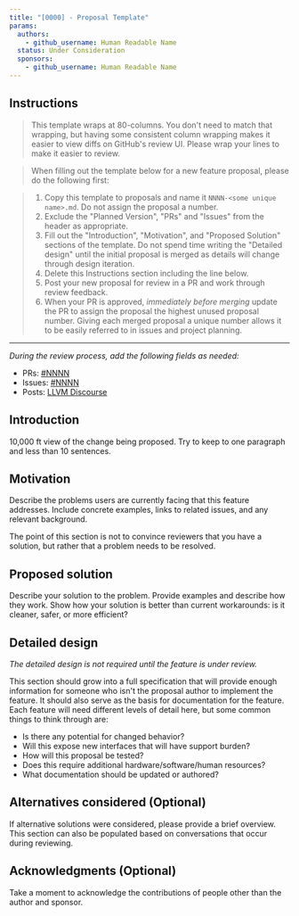 ```yaml
---
title: "[0000] - Proposal Template"
params:
  authors:
    - github_username: Human Readable Name
  status: Under Consideration
  sponsors:
    - github_username: Human Readable Name
---
```


## Instructions

> This template wraps at 80-columns. You don't need to match that wrapping, but
> having some consistent column wrapping makes it easier to view diffs on
> GitHub's review UI. Please wrap your lines to make it easier to review.

> When filling out the template below for a new feature proposal, please do the
> following first:

> 1. Copy this template to proposals and name it `NNNN-<some unique name>.md`.
>    Do not assign the proposal a number.
> 2. Exclude the "Planned Version", "PRs" and "Issues" from the header as
>    appropriate.
> 3. Fill out the "Introduction", "Motivation", and "Proposed Solution" sections
>    of the template. Do not spend time writing the "Detailed design" until the
>    initial proposal is merged as details will change through design iteration.
> 4. Delete this Instructions section including the line below.
> 5. Post your new proposal for review in a PR and work through review feedback.
> 6. When your PR is approved, _immediately before merging_ update the PR to
>    assign the proposal the highest unused proposal number. Giving each merged
>    proposal a unique number allows it to be easily referred to in issues and
>    project planning.

---

*During the review process, add the following fields as needed:*

* PRs: [#NNNN](https://github.com/llvm/llvm-project/pull/NNNN)
* Issues:
  [#NNNN](https://github.com/llvm/llvm-project/issues/NNNN)
* Posts: [LLVM Discourse](https://discourse.llvm.org/)

## Introduction

10,000 ft view of the change being proposed. Try to keep to one paragraph and
less than 10 sentences.

## Motivation

Describe the problems users are currently facing that this feature addresses.
Include concrete examples, links to related issues, and any relevant background.

The point of this section is not to convince reviewers that you have a solution,
but rather that a problem needs to be resolved.

## Proposed solution

Describe your solution to the problem. Provide examples and describe how they
work. Show how your solution is better than current workarounds: is it cleaner,
safer, or more efficient?

## Detailed design

_The detailed design is not required until the feature is under review._

This section should grow into a full specification that will provide enough
information for someone who isn't the proposal author to implement the feature.
It should also serve as the basis for documentation for the feature. Each
feature will need different levels of detail here, but some common things to
think through are:

* Is there any potential for changed behavior?
* Will this expose new interfaces that will have support burden?
* How will this proposal be tested?
* Does this require additional hardware/software/human resources?
* What documentation should be updated or authored?

## Alternatives considered (Optional)

If alternative solutions were considered, please provide a brief overview. This
section can also be populated based on conversations that occur during
reviewing.

## Acknowledgments (Optional)

Take a moment to acknowledge the contributions of people other than the author
and sponsor.
